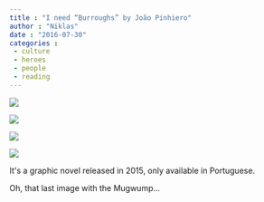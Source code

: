 ```yaml
---
title : "I need “Burroughs” by João Pinhiero"
author : "Niklas"
date : "2016-07-30"
categories : 
 - culture
 - heroes
 - people
 - reading
---
```


[![](https://niklasblog.com/wp-content/wp-image-167765134jpg.jpg)](https://niklasblog.com/wp-content/wp-image-167765134jpg.jpg)

[![](https://niklasblog.com/wp-content/wp-image-1073668092jpg.jpg)](https://niklasblog.com/wp-content/wp-image-1073668092jpg.jpg)

[![](https://niklasblog.com/wp-content/wp-image-460058118jpg.jpg)](https://niklasblog.com/wp-content/wp-image-460058118jpg.jpg)

[![](https://niklasblog.com/wp-content/wp-image-1090915502jpg.jpg)](https://niklasblog.com/wp-content/wp-image-1090915502jpg.jpg)

It's a graphic novel released in 2015, only available in Portuguese.

Oh, that last image with the Mugwump...

